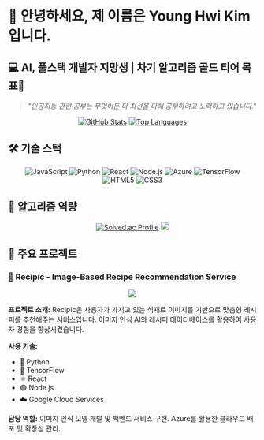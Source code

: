 # 👋 안녕하세요, 제 이름은 Young Hwi Kim 입니다.

## 💻 AI, 풀스택 개발자 지망생 | 차기 알고리즘 골드 티어 목표🥇

> *"인공지능 관련 공부는 무엇이든 다 최선을 다해 공부하려고 노력하고 있습니다."*

<div align="center">
  
[![GitHub Stats](https://github-readme-stats.vercel.app/api?username=Young4424&show_icons=true&theme=tokyonight&hide_border=true&count_private=true)](https://github.com/Young4424)
[![Top Languages](https://github-readme-stats.vercel.app/api/top-langs/?username=Young4424&layout=compact&theme=tokyonight&hide_border=true)](https://github.com/Young4424)

</div>

## 🛠️ 기술 스택

<div align="center">
  
![JavaScript](https://img.shields.io/badge/JavaScript-F7DF1E?style=for-the-badge&logo=javascript&logoColor=black)
![Python](https://img.shields.io/badge/Python-3776AB?style=for-the-badge&logo=python&logoColor=white)
![React](https://img.shields.io/badge/React-61DAFB?style=for-the-badge&logo=react&logoColor=black)
![Node.js](https://img.shields.io/badge/Node.js-339933?style=for-the-badge&logo=nodedotjs&logoColor=white)
![Azure](https://img.shields.io/badge/Azure-0078D4?style=for-the-badge&logo=microsoftazure&logoColor=white)
![TensorFlow](https://img.shields.io/badge/TensorFlow-FF6F00?style=for-the-badge&logo=tensorflow&logoColor=white)
![HTML5](https://img.shields.io/badge/HTML5-E34F26?style=for-the-badge&logo=html5&logoColor=white)
![CSS3](https://img.shields.io/badge/CSS3-1572B6?style=for-the-badge&logo=css3&logoColor=white)
  
</div>

## 🧩 알고리즘 역량

<div align="center">
  
[![Solved.ac Profile](http://mazassumnida.wtf/api/v2/generate_badge?boj=rladydgnj)](https://solved.ac/rladydgnj)
<img src="http://mazandi.herokuapp.com/api?handle=rladydgnj&theme=warm"/>
  
</div>

## 🚀 주요 프로젝트

### 📸 Recipic - Image-Based Recipe Recommendation Service

<div align="center">
  
<a href="https://github.com/Young4424/Recipic_final_presentation">
  <img src="https://github-readme-stats.vercel.app/api/pin/?username=Young4424&repo=Recipic_final_presentation&theme=tokyonight&hide_border=true" />
</a>
  
</div>

**프로젝트 소개:** Recipic은 사용자가 가지고 있는 식재료 이미지를 기반으로 맞춤형 레시피를 추천해주는 서비스입니다. 이미지 인식 AI와 레시피 데이터베이스를 활용하여 사용자 경험을 향상시켰습니다.

**사용 기술:**
- 🐍 Python 
- 🧠 TensorFlow
- ⚛️ React
- 🟢 Node.js
- ☁️ Google Cloud Services

**담당 역할:** 이미지 인식 모델 개발 및 백엔드 서비스 구현. Azure를 활용한 클라우드 배포 및 확장성 관리.

